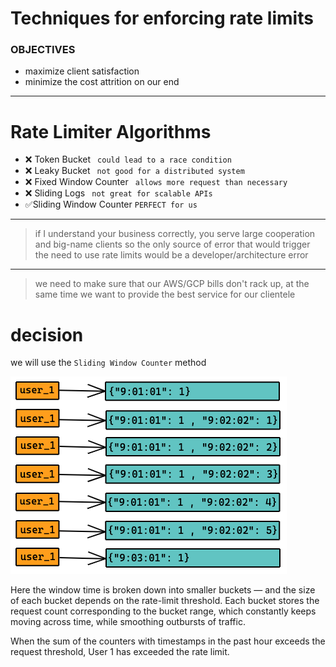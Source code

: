 # Techniques for enforcing rate limits
### OBJECTIVES

- maximize client satisfaction
- minimize the cost attrition on our end
----
# Rate Limiter Algorithms
- ❌ Token Bucket ```` could lead to a race condition````
- ❌ Leaky Bucket ```` not good for a distributed system````
- ❌ Fixed Window Counter ```` allows more request than necessary````
- ❌ Sliding Logs ```` not great for scalable APIs````
- ✅Sliding Window Counter ````PERFECT for us````
----
> if I understand your business correctly, 
> you serve large cooperation and big-name clients 
> so the only source of error that would trigger the
> need to use rate limits would be a developer/architecture error
----
>we need to make sure that our AWS/GCP bills don't 
> rack up, at the same time we want to provide the best
> service for our clientele

# decision
we will use the ````Sliding Window Counter```` method

![](./ws-product-nodejs/sliding_window_ctr.png)

Here the window time is broken down into smaller buckets — and the size of each bucket depends on the rate-limit threshold. Each bucket stores the request count corresponding to the bucket range, which constantly keeps moving across time, while smoothing outbursts of traffic.

When the sum of the counters with timestamps in the past hour exceeds the request threshold, User 1 has exceeded the rate limit.
